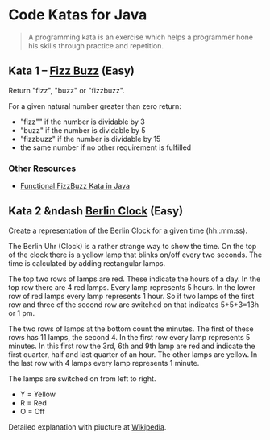 # Code Katas for Java

> A programming kata is an exercise which helps a programmer hone his skills
> through practice and repetition.

## Kata 1 &ndash; [Fizz Buzz][kata-1] (Easy)

Return "fizz", "buzz" or "fizzbuzz".

For a given natural number greater than zero return:

- "fizz"" if the number is dividable by 3
- "buzz" if the number is dividable by 5
- "fizzbuzz" if the number is dividable by 15
- the same number if no other requirement is fulfilled

### Other Resources 

- [Functional FizzBuzz Kata in Java][func-fizzbuzz]

## Kata 2 &ndash [Berlin Clock][kata-2] (Easy)

Create a representation of the Berlin Clock for a given time (hh::mm:ss).

The Berlin Uhr (Clock) is a rather strange way to show the time. On the top of
the clock there is a yellow lamp that blinks on/off every two seconds. The time
is calculated by adding rectangular lamps.

The top two rows of lamps are red. These indicate the hours of a day. In the top
row there are 4 red lamps. Every lamp represents 5 hours. In the lower row of
red lamps every lamp represents 1 hour. So if two lamps of the first row and
three of the second row are switched on that indicates 5+5+3=13h or 1 pm.

The two rows of lamps at the bottom count the minutes. The first of these rows
has 11 lamps, the second 4. In the first row every lamp represents 5 minutes. In
this first row the 3rd, 6th and 9th lamp are red and indicate the first quarter,
half and last quarter of an hour. The other lamps are yellow. In the last row
with 4 lamps every lamp represents 1 minute.

The lamps are switched on from left to right.

- Y = Yellow
- R = Red
- O = Off

Detailed explanation with piucture at [Wikipedia][berlin-clock].

[kata-1]:        http://technologyconversations.com/2014/03/12/java-tutorial-through-katas-fizz-buzz-easy/
[kata-2]:        http://technologyconversations.com/2014/02/25/java-8-tutorial-through-katas-berlin-clock-easy/
[berlin-clock]:  https://en.wikipedia.org/wiki/Mengenlehreuhr
[func-fizzbuzz]: https://www.javacodegeeks.com/2016/08/functional-fizzbuzz-kata-java.html
